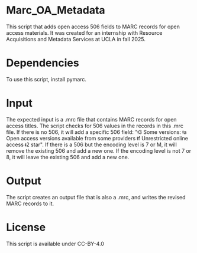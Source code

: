 # Marc_OA_Metadata
This script that adds open access 506 fields to MARC records for open access materials. It was created for an internship with Resource Acquisitions and Metadata Services at UCLA in fall 2025. 

# Dependencies
To use this script, install pymarc.

# Input
The expected input is a .mrc file that contains MARC records for open access titles. The script checks for 506 values in the records in this .mrc file. If there is no 506, it will add a specific 506 field: "ǂ3 Some versions: ǂa Open access versions available from some providers ǂf Unrestricted online access ǂ2 star". If there is a 506 but the encoding level is 7 or M, it will remove the existing 506 and add a new one. If the encoding level is not 7 or 8, it will leave the existing 506 and add a new one.

# Output
The script creates an output file that is also a .mrc, and writes the revised MARC records to it.

# License
This script is available under CC-BY-4.0
